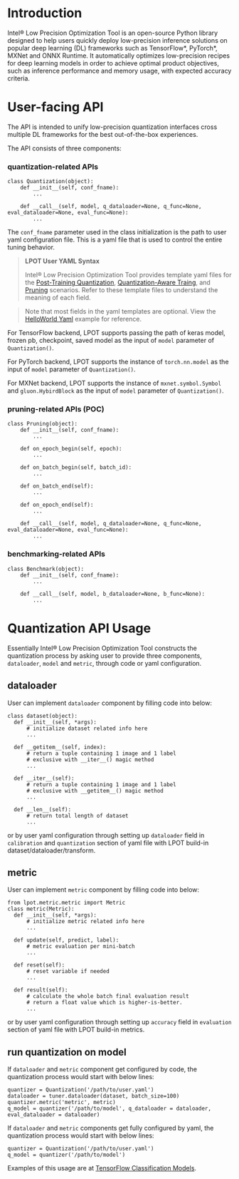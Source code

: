 Introduction
=========================================

Intel® Low Precision Optimization Tool is an open-source Python library designed to help users quickly deploy low-precision inference solutions on popular deep learning (DL) frameworks such as TensorFlow\*, PyTorch\*, MXNet and ONNX Runtime. It automatically optimizes low-precision recipes for deep learning models in order to achieve optimal product objectives, such as inference performance and memory usage, with expected accuracy criteria.


# User-facing API

The API is intended to unify low-precision quantization interfaces cross multiple DL frameworks for the best out-of-the-box experiences.

The API consists of three components:

### quantization-related APIs
```
class Quantization(object):
    def __init__(self, conf_fname):
        ...

    def __call__(self, model, q_dataloader=None, q_func=None, eval_dataloader=None, eval_func=None):
        ...

```
The `conf_fname` parameter used in the class initialization is the path to user yaml configuration file. This is a yaml file that is used to control the entire tuning behavior.

> **LPOT User YAML Syntax**
>
> Intel® Low Precision Optimization Tool provides template yaml files for the [Post-Training Quantization](../lpot/template/ptq.yaml), [Quantization-Aware Traing](../lpot/template/qat.yaml), and [Pruning](../lpot/template/pruning.yaml) scenarios. Refer to these template files to understand the meaning of each field.

> Note that most fields in the yaml templates are optional. View the [HelloWorld Yaml](../examples/helloworld/tf2.x/conf.yaml) example for reference.

For TensorFlow backend, LPOT supports passing the path of keras model, frozen pb, checkpoint, saved model as the input of `model` parameter of `Quantization()`.

For PyTorch backend, LPOT supports the instance of `torch.nn.model` as the input of `model` parameter of `Quantization()`.

For MXNet backend, LPOT supports the instance of `mxnet.symbol.Symbol` and `gluon.HybirdBlock` as the input of `model` parameter of `Quantization()`.


### pruning-related APIs (POC)
```
class Pruning(object):
    def __init__(self, conf_fname):
        ...

    def on_epoch_begin(self, epoch):
        ...

    def on_batch_begin(self, batch_id):
        ...

    def on_batch_end(self):
        ...

    def on_epoch_end(self):
        ...

    def __call__(self, model, q_dataloader=None, q_func=None, eval_dataloader=None, eval_func=None):
        ...
```

### benchmarking-related APIs
```
class Benchmark(object):
    def __init__(self, conf_fname):
        ...

    def __call__(self, model, b_dataloader=None, b_func=None):
        ...
```

# Quantization API Usage

Essentially Intel® Low Precision Optimization Tool constructs the quantization process by asking user to provide three components, `dataloader`, `model` and `metric`, through code or yaml configuration.

## dataloader

User can implement `dataloader` component by filling code into below:

```
class dataset(object):
  def __init__(self, *args):
      # initialize dataset related info here
      ...

  def __getitem__(self, index):
      # return a tuple containing 1 image and 1 label
      # exclusive with __iter__() magic method
      ...

  def __iter__(self):
      # return a tuple containing 1 image and 1 label
      # exclusive with __getitem__() magic method
      ...

  def __len__(self):
      # return total length of dataset
      ...
```

or by user yaml configuration through setting up `dataloader` field in `calibration` and `quantization` section of yaml file with LPOT build-in dataset/dataloader/transform.

## metric
User can implement `metric` component by filling code into below:
```
from lpot.metric.metric import Metric
class metric(Metric):
  def __init__(self, *args):
      # initialize metric related info here
      ...

  def update(self, predict, label):
      # metric evaluation per mini-batch
      ...

  def reset(self):
      # reset variable if needed
      ...

  def result(self):
      # calculate the whole batch final evaluation result
      # return a float value which is higher-is-better.
      ...
```
or by user yaml configuration through setting up `accuracy` field in `evaluation` section of yaml file with LPOT build-in metrics.

## run quantization on model

If `dataloader` and `metric` component get configured by code, the quantization process would start with below lines:

```
quantizer = Quantization('/path/to/user.yaml')
dataloader = tuner.dataloader(dataset, batch_size=100)
quantizer.metric('metric', metric)
q_model = quantizer('/path/to/model', q_dataloader = dataloader, eval_dataloader = dataloader)
```

If `dataloader` and `metric` components get fully configured by yaml, the quantization process would start with below lines:

```
quantizer = Quantization('/path/to/user.yaml')
q_model = quantizer('/path/to/model')
```
Examples of this usage are at [TensorFlow Classification Models](../examples/tensorflow/image_recognition/README.md).